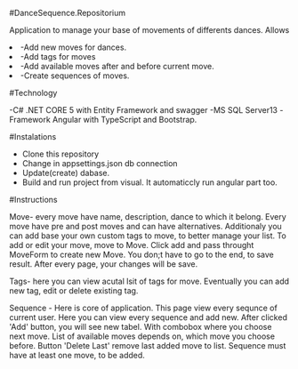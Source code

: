 #DanceSequence.Repositorium

Application to manage your base of movements of differents dances.
Allows
<li>-Add new moves for dances.
<li>-Add tags for moves
<li>-Add available moves after and before current move.
<li>-Create sequences of moves.

#Technology

-C# .NET CORE 5 with Entity Framework and swagger
-MS SQL Server13 
-Framework Angular with TypeScript and Bootstrap.

#Instalations

- Clone this repository
- Change in appsettings.json db connection
- Update(create) dabase.
- Build and run project from visual. It automaticcly run angular part too. 


#Instructions

Move- every move have name, description, dance to which it belong. Every move have pre and post moves and can have alternatives. Additionaly you can add base your own custom tags to move, to better manage your list. To add or edit your move, move to Move. Click add and pass throught MoveForm to create new Move. You don;t have to go to the end, to save result. After every page, your changes will be save.

Tags- here you can view acutal lsit of tags for move. Eventually you can add new tag, edit or delete existing tag.

Sequence - Here is core of application. This page view every sequnce of current user. Here you can view every sequence and add new. After clicked 'Add' button, you will see new tabel. With combobox where you choose next move. List of available moves depends on, which move you choose before. Button 'Delete Last' remove last added move to list. Sequence must have at least one move, to be added. 
